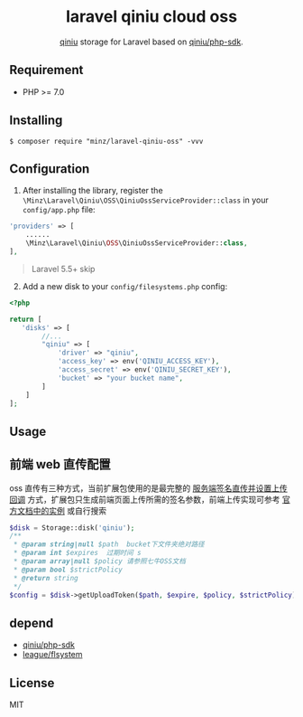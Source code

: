 <h1 align="center">laravel qiniu cloud oss</h1>

<p align="center">
<a href="https://www.qiniu.com/products/kodo">qiniu</a> storage for Laravel based on <a href="https://github.com/qiniu/php-sdk">qiniu/php-sdk</a>.
</p>



## Requirement

-   PHP >= 7.0

## Installing

```shell
$ composer require "minz/laravel-qiniu-oss" -vvv
```

## Configuration

1. After installing the library, register the `\Minz\Laravel\Qiniu\OSS\QiniuOssServiceProvider::class` in your `config/app.php` file:

```php
'providers' => [
    ......
    \Minz\Laravel\Qiniu\OSS\QiniuOssServiceProvider::class,
],
```

> Laravel 5.5+ skip

2. Add a new disk to your `config/filesystems.php` config:

```php
<?php

return [
   'disks' => [
        //...
        "qiniu" => [
            'driver' => "qiniu",
            'access_key' => env('QINIU_ACCESS_KEY'),
            'access_secret' => env('QINIU_SECRET_KEY'),
            'bucket' => "your bucket name",
        ]
    ]
];
```

## Usage

## 前端 web 直传配置

oss 直传有三种方式，当前扩展包使用的是最完整的 [服务端签名直传并设置上传回调](https://developer.qiniu.com/kodo/sdk/1241/php) 方式，扩展包只生成前端页面上传所需的签名参数，前端上传实现可参考 [官方文档中的实例](https://help.aliyun.com/document_detail/31927.html?spm=a2c4g.11186623.2.10.5602668eApjlz3#concept-qp2-g4y-5db) 或自行搜索

```php
$disk = Storage::disk('qiniu');
/**
 * @param string|null $path  bucket下文件夹绝对路径
 * @param int $expires  过期时间 s
 * @param array|null $policy 请参照七牛OSS文档
 * @param bool $strictPolicy
 * @return string
 */
$config = $disk->getUploadToken($path, $expire, $policy, $strictPolicy);
```

## depend

-   [qiniu/php-sdk](https://github.com/qiniu/php-sdk">qiniu/php-sdk)
-   [league/flsystem](https://github.com/thephpleague/flysystem)
## License

MIT
